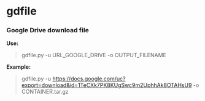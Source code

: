 # gdfile
### Google Drive download file

**Use:**

> gdfile.py -u URL_GOOGLE_DRIVE -o OUTPUT_FILENAME

**Example:**

> gdfile.py -u https://docs.google.com/uc?export=download&id=1TeCXk7PK8KUgSwc9m2UphhAk8OTAHsU9 -o CONTAINER.tar.gz
